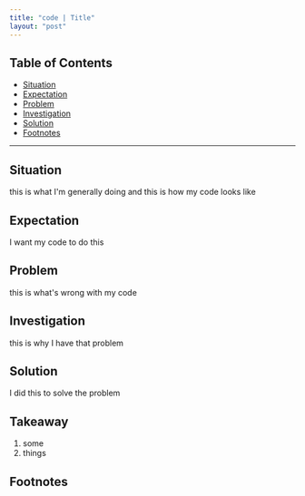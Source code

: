 ```yaml
---
title: "code | Title"
layout: "post"
---
```


## Table of Contents
- [Situation](#Situation)
- [Expectation](#Expectation)
- [Problem](#Problem)
- [Investigation](#Investigation)
- [Solution](#Solution)
- [Footnotes](#Footnotes)

---

## Situation
this is what I'm generally doing
and this is how my code looks like

## Expectation
I want my code to do this

## Problem
this is what's wrong with my code

## Investigation
this is why I have that problem

## Solution
I did this to solve the problem

## Takeaway
1. some
2. things

## Footnotes
[^1]: https://www.footnotes
